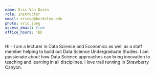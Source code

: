 ```yaml
---
name: Eric Van Dusen
role: Instructor
email: ericvd@berkeley.edu
photo: eric.jpeg
access_email: true
office_hours: TBD
---
```


Hi - I am a lecturer in Data Science and Economics as well as a staff member helping to build out Data Science Undergraduate Studies. I am passionate about how Data Science approaches can bring innovation to teaching and learning in all disciplines. I love trail running in Strawberry Canyon.
